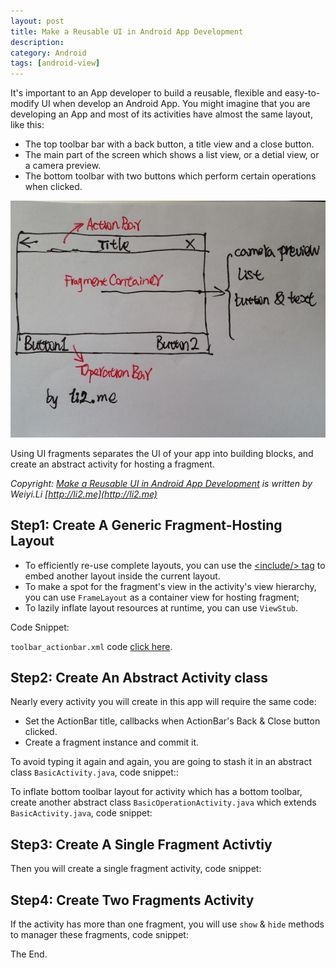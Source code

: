 ```yaml
---
layout: post
title: Make a Reusable UI in Android App Development
description: 
category: Android
tags: [android-view]
---
```


It's important to an App developer to build a reusable, flexible and easy-to-modify UI when develop an Android App. You might imagine that you are developing an App and most of its activities have almost the same layout, like this:

- The top toolbar bar with a back button, a title view and a close button.
- The main part of the screen which shows a list view, or a detial view, or a camera preview.
- The bottom toolbar with two buttons which perform certain operations when clicked.

![](/assets/img/android/make-a-reusable-ui.png)

Using UI fragments separates the UI of your app into building blocks, and create an abstract activity for hosting a fragment.


*Copyright: [Make a Reusable UI in Android App Development](http://li2.me/2016/08/make-a-reusable-ui-in-android-app-development.html) is written by Weiyi.Li [http://li2.me](http://li2.me)*



## Step1: Create A Generic Fragment-Hosting Layout

- To efficiently re-use complete layouts, you can use the [\<include/\> tag](https://developer.android.com/training/improving-layouts/reusing-layouts.html) to embed another layout inside the current layout.
- To make a spot for the fragment's view in the activity's view hierarchy, you can use `FrameLayout` as a container view for hosting fragment;
- To lazily inflate layout resources at runtime, you can use `ViewStub`.

Code Snippet:
<script src="https://gist.github.com/li2/f4035ac857abf5318ce30cae1b5ac247.js"></script>

`toolbar_actionbar.xml` code [click here](https://gist.github.com/38794f9afb5047579f32dc42aca340dd.git).



## Step2: Create An Abstract Activity class

Nearly every activity you will create in this app will require the same code:

- Set the ActionBar title, callbacks when ActionBar's Back & Close button clicked.
- Create a fragment instance and commit it.

To avoid typing it again and again, you are going to stash it in an abstract class `BasicActivity.java`, code snippet::
<script src="https://gist.github.com/li2/71990eec8eea0edcc483eafd6083a0f0.js"></script>

To inflate bottom toolbar layout for activity which has a bottom toolbar, create another abstract class `BasicOperationActivity.java` which extends `BasicActivity.java`, code snippet:
<script src="https://gist.github.com/li2/2de13d883b02f2fdbdc712183c035d29.js"></script>



## Step3: Create A Single Fragment Activtiy

Then you will create a single fragment activity, code snippet:
<script src="https://gist.github.com/li2/d9c37cb86b5ba7d2ce0bdc9e0e067c0f.js"></script>


## Step4: Create Two Fragments Activity

If the activity has more than one fragment, you will use `show` & `hide` methods to manager these fragments, code snippet:
<script src="https://gist.github.com/li2/f682d2f6ef6e4b1316b7722fb7eedfd5.js"></script>

The End.
